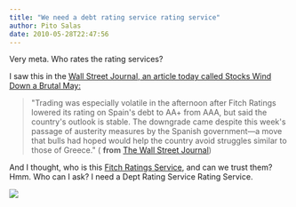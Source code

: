 ```yaml
---
title: "We need a debt rating service rating service"
author: Pito Salas
date: 2010-05-28T22:47:56
---
```




Very meta. Who rates the rating services?

I saw this in the [Wall Street Journal, an article today called Stocks Wind
Down a Brutal
May:](<http://online.wsj.com/article/SB10001424052748704596504575272002400905196.html?mod=WSJ_hpp_MIDDLETopStories#printMode>)

> "Trading was especially volatile in the afternoon after Fitch Ratings
> lowered its rating on Spain's debt to AA+ from AAA, but said the country's
> outlook is stable. The downgrade came despite this week's passage of
> austerity measures by the Spanish government—a move that bulls had hoped
> would help the country avoid struggles similar to those of Greece." (
> **from** [The Wall Street
> Journal](<http://online.wsj.com/article/SB10001424052748704596504575272002400905196.html?mod=WSJ_hpp_MIDDLETopStories>))

And I thought, who is this [Fitch Ratings
Service](<http://www.fitchratings.com/index_fitchratings.cfm>), and can we
trust them? Hmm. Who can I ask? I need a Dept Rating Service Rating Service.

![](https://i0.wp.com/img.zemanta.com/pixy.gif?w=584)


